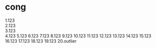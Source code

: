 # cong  
1.123  
2.123  
3.123  
4.123 
5.123
6.123
7.123
8.123
9.123
10.123
11.123
12.123
13.123
14.123
15.123
16.123
17.123
18.123
19.123
20.outlier
